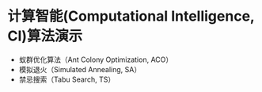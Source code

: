 # 计算智能(Computational Intelligence, CI)算法演示

- 蚁群优化算法（Ant Colony Optimization, ACO）
- 模拟退火（Simulated Annealing, SA）
- 禁忌搜索（Tabu Search, TS）
